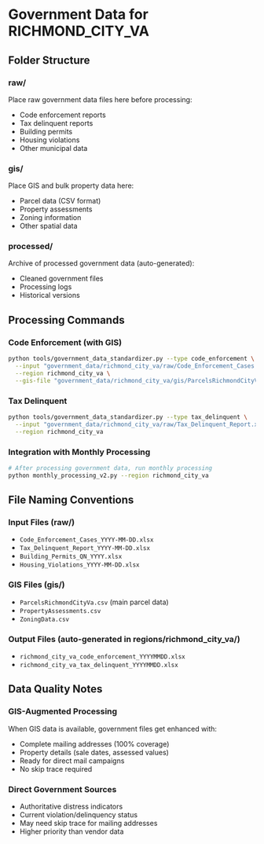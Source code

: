 # Government Data for RICHMOND_CITY_VA

## Folder Structure

### raw/
Place raw government data files here before processing:
- Code enforcement reports
- Tax delinquent reports  
- Building permits
- Housing violations
- Other municipal data

### gis/
Place GIS and bulk property data here:
- Parcel data (CSV format)
- Property assessments
- Zoning information
- Other spatial data

### processed/
Archive of processed government data (auto-generated):
- Cleaned government files
- Processing logs
- Historical versions

## Processing Commands

### Code Enforcement (with GIS)
```bash
python tools/government_data_standardizer.py --type code_enforcement \
  --input "government_data/richmond_city_va/raw/Code_Enforcement_Cases.xlsx" \
  --region richmond_city_va \
  --gis-file "government_data/richmond_city_va/gis/ParcelsRichmondCityVa.csv"
```

### Tax Delinquent
```bash  
python tools/government_data_standardizer.py --type tax_delinquent \
  --input "government_data/richmond_city_va/raw/Tax_Delinquent_Report.xlsx" \
  --region richmond_city_va
```

### Integration with Monthly Processing
```bash
# After processing government data, run monthly processing
python monthly_processing_v2.py --region richmond_city_va
```

## File Naming Conventions

### Input Files (raw/)
- `Code_Enforcement_Cases_YYYY-MM-DD.xlsx`
- `Tax_Delinquent_Report_YYYY-MM-DD.xlsx` 
- `Building_Permits_QN_YYYY.xlsx`
- `Housing_Violations_YYYY-MM-DD.xlsx`

### GIS Files (gis/)
- `ParcelsRichmondCityVa.csv` (main parcel data)
- `PropertyAssessments.csv`
- `ZoningData.csv`

### Output Files (auto-generated in regions/richmond_city_va/)
- `richmond_city_va_code_enforcement_YYYYMMDD.xlsx`
- `richmond_city_va_tax_delinquent_YYYYMMDD.xlsx`

## Data Quality Notes

### GIS-Augmented Processing
When GIS data is available, government files get enhanced with:
- Complete mailing addresses (100% coverage)
- Property details (sale dates, assessed values)
- Ready for direct mail campaigns
- No skip trace required

### Direct Government Sources
- Authoritative distress indicators
- Current violation/delinquency status
- May need skip trace for mailing addresses
- Higher priority than vendor data
